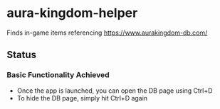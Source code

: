 # aura-kingdom-helper
Finds in-game items referencing https://www.aurakingdom-db.com/

## Status
### Basic Functionality Achieved
- Once the app is launched, you can open the DB page using Ctrl+D
- To hide the DB page, simply hit Ctrl+D again